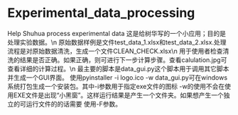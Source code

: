# Experimental_data_processing
Help Shuhua process experimental data
这是给树华写的一个小应用；目的是处理实验数据。\n
原始数据样例是文件test_data_1.xlsx和test_data_2.xlsx.处理流程是对原始数据清洗，生成一个文件CLEAN_CHECK.xlsx\n
用于使用者检查清洗的结果是否正确。如果正确，则可进行下一步计算步骤。查看calulation.jpg可查看详细的计算过程。\n
最主要的脚本是data_gui.py这个脚本用于调用其它脚本并生成一个GUI界面。
使用pyinstaller -i logo.ico -w data_gui.py可在windows系统打包生成一个安装包。其中-i参数用于指定exe文件的图标
-w的使用不会在使用EXE文件是出现“小黑窗”。这样运行结果是产生一个文件夹。如果想产生一个独立的可运行文件的的话需要
使用-F参数。
